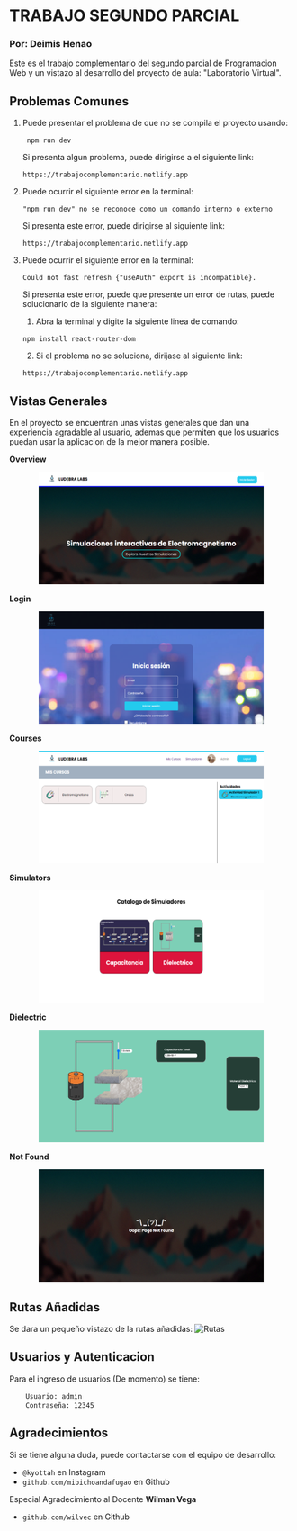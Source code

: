 # TRABAJO SEGUNDO PARCIAL
### Por: Deimis Henao

Este es el trabajo complementario del segundo parcial de Programacion Web y un vistazo al desarrollo del proyecto de aula: "Laboratorio Virtual".

## Problemas Comunes
1. Puede presentar el problema de que no se compila el proyecto usando:
   ```
    npm run dev
   ```
    Si presenta algun problema, puede dirigirse a el siguiente link:
    ```
    https://trabajocomplementario.netlify.app
    ```
2. Puede ocurrir el siguiente error en la terminal:
   ```
   "npm run dev" no se reconoce como un comando interno o externo
   ```
   Si presenta este error, puede dirigirse al siguiente link:
   ```
   https://trabajocomplementario.netlify.app
   ```
3. Puede ocurrir el siguiente error en la terminal:
   ```
   Could not fast refresh {"useAuth" export is incompatible}.
   ```
   Si presenta este error, puede que presente un error de rutas, puede solucionarlo de la siguiente manera:
    
    1. Abra la terminal y digite la siguiente linea de comando:
    ```
    npm install react-router-dom
    ```
    2. Si el problema no se soluciona, dirijase al siguiente link:
    ```
    https://trabajocomplementario.netlify.app
    ```

## Vistas Generales
En el proyecto se encuentran unas vistas generales que dan una experiencia agradable al usuario, ademas que permiten que los usuarios puedan usar la aplicacion de la mejor manera posible. 

**Overview**
<p align='center'>
    <img src='./src/assets/photos/overview-photo.png' alt='overview' width='400' height='200'/>
</p>

**Login**
<p align='center'>
    <img src='./src/assets/photos/login-photo.png' alt='login' width='400' height='200'/>
</p>

**Courses**
<p align='center'>
    <img src='./src/assets/photos/courses-photo.png' alt='courses' width='400' height='200'/>
</p>

**Simulators**
<p align='center'>
    <img src='./src/assets/photos/simulators-photo.png' alt='simulators' width='400' height='200'/>
</p>

**Dielectric**
<p align='center'>
    <img src='./src/assets/photos/dielectric-photo.png' alt='dielectric' width='400' height='200'/>
</p>

**Not Found**
<p align='center'>
    <img src='./src/assets/photos/notfound-photo.png' alt='notfound' width='400' height='200'/>
</p>

## Rutas Añadidas
Se dara un pequeño vistazo de la rutas añadidas:
![Rutas](image.png)
## Usuarios y Autenticacion
Para el ingreso de usuarios (De momento) se tiene:
```
    Usuario: admin
    Contraseña: 12345
```
## Agradecimientos
Si se tiene alguna duda, puede contactarse con el equipo de desarrollo:
* `@kyottah` en Instagram
* `github.com/mibichoandafugao` en Github 

Especial Agradecimiento al Docente **Wilman Vega**
* `github.com/wilvec` en Github